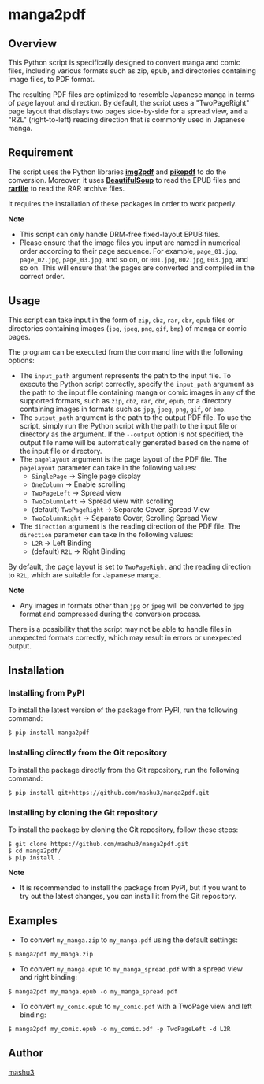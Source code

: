 # manga2pdf
## Overview
This Python script is specifically designed to convert manga and comic files, including various formats such as zip, epub, and directories containing image files, to PDF format.

The resulting PDF files are optimized to resemble Japanese manga in terms of page layout and direction. By default, the script uses a "TwoPageRight" page layout that displays two pages side-by-side for a spread view, and a "R2L" (right-to-left) reading direction that is commonly used in Japanese manga.

## Requirement
The script uses the Python libraries **[img2pdf](https://pypi.org/project/img2pdf/)** and **[pikepdf](https://pypi.org/project/pikepdf/)** to do the conversion.
Moreover, it uses **[BeautifulSoup](https://pypi.org/project/beautifulsoup4/)** to read the EPUB files and **[rarfile](https://pypi.org/project/rarfile/)** to read the RAR archive files.

It requires the installation of these packages in order to work properly.

**Note**
- This script can only handle DRM-free fixed-layout EPUB files.
- Please ensure that the image files you input are named in numerical order according to their page sequence. For example, `page_01.jpg`, `page_02.jpg`, `page_03.jpg`, and so on, or `001.jpg`, `002.jpg`, `003.jpg`, and so on. This will ensure that the pages are converted and compiled in the correct order.

## Usage
This script can take input in the form of `zip`, `cbz`, `rar`, `cbr`, `epub` files or directories containing images (`jpg`, `jpeg`, `png`, `gif`, `bmp`) of manga or comic pages.

The program can be executed from the command line with the following options:
- The `input_path` argument represents the path to the input file. To execute the Python script correctly, specify the `input_path` argument as the path to the input file containing manga or comic images in any of the supported formats, such as `zip`, `cbz`, `rar`, `cbr`, `epub`, or a directory containing images in formats such as `jpg`, `jpeg`, `png`, `gif`, or `bmp`.
- The `output_path` argument is the path to the output PDF file. To use the script, simply run the Python script with the path to the input file or directory as the argument. If the `--output` option is not specified, the output file name will be automatically generated based on the name of the input file or directory.
- The `pagelayout` argument is the page layout of the PDF file. The `pagelayout` parameter can take in the following values:
    - `SinglePage` -> Single page display
    - `OneColumn` -> Enable scrolling
    - `TwoPageLeft` -> Spread view
    - `TwoColumnLeft` -> Spread view with scrolling
    - (default) `TwoPageRight` -> Separate Cover, Spread View
    - `TwoColumnRight` -> Separate Cover, Scrolling Spread View
- The `direction` argument is the reading direction of the PDF file. The `direction` parameter can take in the following values:
    - `L2R` -> Left Binding
    - (default) `R2L` -> Right Binding

By default, the page layout is set to `TwoPageRight` and the reading direction to `R2L`, which are suitable for Japanese manga.

**Note**
- Any images in formats other than `jpg` or `jpeg` will be converted to `jpg` format and compressed during the conversion process.

There is a possibility that the script may not be able to handle files in unexpected formats correctly, which may result in errors or unexpected output.

## Installation
### Installing from PyPI
To install the latest version of the package from PyPI, run the following command:
```
$ pip install manga2pdf
```
### Installing directly from the Git repository
To install the package directly from the Git repository, run the following command:
```
$ pip install git+https://github.com/mashu3/manga2pdf.git
```
### Installing by cloning the Git repository
To install the package by cloning the Git repository, follow these steps:
```
$ git clone https://github.com/mashu3/manga2pdf.git
$ cd manga2pdf/
$ pip install .
```
**Note**
- It is recommended to install the package from PyPI, but if you want to try out the latest changes, you can install it from the Git repository.

## Examples
- To convert `my_manga.zip` to `my_manga.pdf` using the default settings:
```
$ manga2pdf my_manga.zip
```
- To convert `my_manga.epub` to `my_manga_spread.pdf` with a spread view and right binding:
```
$ manga2pdf my_manga.epub -o my_manga_spread.pdf
```
- To convert `my_comic.epub` to `my_comic.pdf` with a TwoPage view and left binding:
```
$ manga2pdf my_comic.epub -o my_comic.pdf -p TwoPageLeft -d L2R
```

## Author
[mashu3](https://github.com/mashu3)